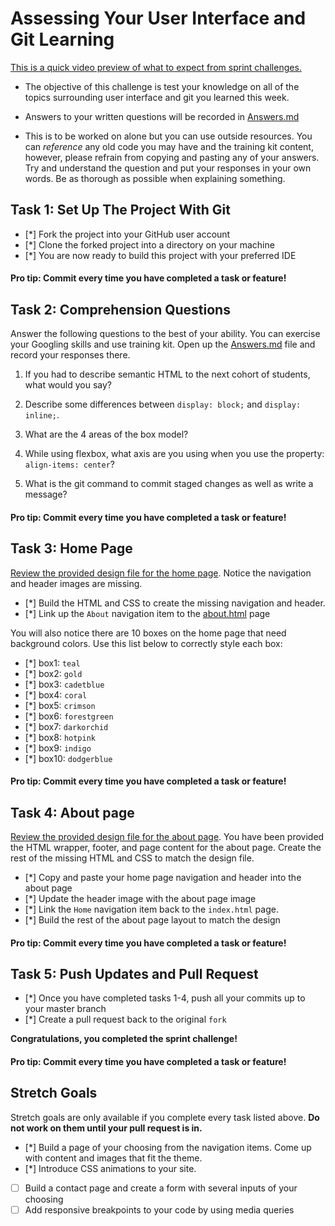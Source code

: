 # Assessing Your User Interface and Git Learning

[This is a quick video preview of what to expect from sprint challenges.](https://youtu.be/daFDLHMPdjw)

* The objective of this challenge is test your knowledge on all of the topics surrounding user interface and git you learned this week.

* Answers to your written questions will be recorded in [Answers.md](Answers.md)

* This is to be worked on alone but you can use outside resources. You can _reference_ any old code you may have and the training kit content, however, please refrain from copying and pasting any of your answers. Try and understand the question and put your responses in your own words. Be as thorough as possible when explaining something.


## Task 1: Set Up The Project With Git

* [*] Fork the project into your GitHub user account
* [*] Clone the forked project into a directory on your machine
* [*] You are now ready to build this project with your preferred IDE

#### Pro tip: Commit every time you have completed a task or feature!

## Task 2: Comprehension Questions
Answer the following questions to the best of your ability. You can exercise your Googling skills and use training kit.  Open up the [Answers.md](Answers.md) file and record your responses there.

1. If you had to describe semantic HTML to the next cohort of students, what would you say?

2. Describe some differences between ```display: block;``` and ```display: inline;```.

3. What are the 4 areas of the box model?

4. While using flexbox, what axis are you using when you use the property: ```align-items: center```?

5. What is the git command to commit staged changes as well as write a message? 
#### Pro tip: Commit every time you have completed a task or feature!
## Task 3: Home Page
[Review the provided design file for the home page](design-files/home.png).  Notice the navigation and header images are missing.  
* [*] Build the HTML and CSS to create the missing navigation and header.
* [*] Link up the `About` navigation item to the [about.html](about.html) page

You will also notice there are 10 boxes on the home page that need background colors.  Use this list below to correctly style each box:
* [*] box1: `teal`
* [*] box2: `gold`
* [*] box3: `cadetblue`
* [*] box4: `coral`
* [*] box5: `crimson`
* [*] box6: `forestgreen`
* [*] box7: `darkorchid`
* [*] box8: `hotpink`
* [*] box9: `indigo`
* [*] box10: `dodgerblue`
#### Pro tip: Commit every time you have completed a task or feature!
## Task 4: About page
[Review the provided design file for the about page](design-files/about.png). You have been provided the HTML wrapper, footer, and page content for the about page. Create the rest of the missing HTML and CSS to match the design file.
* [*] Copy and paste your home page navigation and header into the about page
* [*] Update the header image with the about page image
* [*] Link the `Home` navigation item back to the `index.html` page.
* [*] Build the rest of the about page layout to match the design
#### Pro tip: Commit every time you have completed a task or feature!
## Task 5: Push Updates and Pull Request
* [*] Once you have completed tasks 1-4, push all your commits up to your master branch  
* [*] Create a pull request back to the original `fork`

**Congratulations, you completed the sprint challenge!**
#### Pro tip: Commit every time you have completed a task or feature!
## Stretch Goals
Stretch goals are only available if you complete every task listed above.  **Do not work on them until your pull request is in.**
* [*] Build a page of your choosing from the navigation items.  Come up with content and images that fit the theme.  
* [*] Introduce CSS animations to your site.
* [ ] Build a contact page and create a form with several inputs of your choosing
* [ ] Add responsive breakpoints to your code by using media queries